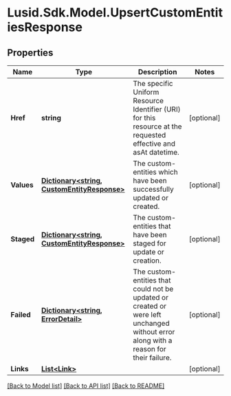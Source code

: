 # Lusid.Sdk.Model.UpsertCustomEntitiesResponse

## Properties

Name | Type | Description | Notes
------------ | ------------- | ------------- | -------------
**Href** | **string** | The specific Uniform Resource Identifier (URI) for this resource at the requested effective and asAt datetime. | [optional] 
**Values** | [**Dictionary&lt;string, CustomEntityResponse&gt;**](CustomEntityResponse.md) | The custom-entities which have been successfully updated or created. | [optional] 
**Staged** | [**Dictionary&lt;string, CustomEntityResponse&gt;**](CustomEntityResponse.md) | The custom-entities that have been staged for update or creation. | [optional] 
**Failed** | [**Dictionary&lt;string, ErrorDetail&gt;**](ErrorDetail.md) | The custom-entities that could not be updated or created or were left unchanged without error along with a reason for their failure. | [optional] 
**Links** | [**List&lt;Link&gt;**](Link.md) |  | [optional] 

[[Back to Model list]](../README.md#documentation-for-models) [[Back to API list]](../README.md#documentation-for-api-endpoints) [[Back to README]](../README.md)

